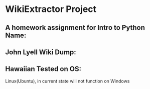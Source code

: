 WikiExtractor Project
===========
A homework assignment for Intro to Python  
Name:
--------
John Lyell
Wiki Dump: 
--------
Hawaiian
Tested on OS:
--------
Linux(Ubuntu), in current state will not function on Windows
